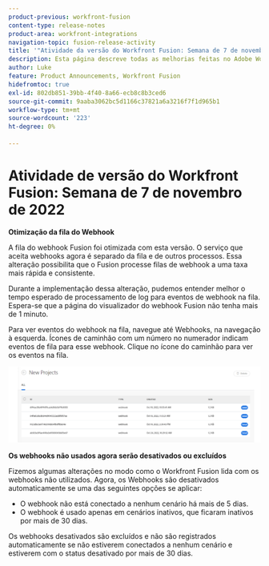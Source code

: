 ```yaml
---
product-previous: workfront-fusion
content-type: release-notes
product-area: workfront-integrations
navigation-topic: fusion-release-activity
title: '"Atividade da versão do Workfront Fusion: Semana de 7 de novembro de 2022'''
description: Esta página descreve todas as melhorias feitas no Adobe Workfront Fusion na semana de 7 de novembro de 2022.
author: Luke
feature: Product Announcements, Workfront Fusion
hidefromtoc: true
exl-id: 802db851-39bb-4f40-8a66-ecb8c8b3ced6
source-git-commit: 9aaba3062bc5d1166c37821a6a3216f7f1d965b1
workflow-type: tm+mt
source-wordcount: '223'
ht-degree: 0%

---
```


# Atividade de versão do Workfront Fusion: Semana de 7 de novembro de 2022

**Otimização da fila do Webhook**

A fila do webhook Fusion foi otimizada com esta versão. O serviço que aceita webhooks agora é separado da fila e de outros processos. Essa alteração possibilita que o Fusion processe filas de webhook a uma taxa mais rápida e consistente.

Durante a implementação dessa alteração, pudemos entender melhor o tempo esperado de processamento de log para eventos de webhook na fila. Espera-se que a página do visualizador do webhook Fusion não tenha mais de 1 minuto.

Para ver eventos do webhook na fila, navegue até Webhooks, na navegação à esquerda. Ícones de caminhão com um número no numerador indicam eventos de fila para esse webhook. Clique no ícone do caminhão para ver os eventos na fila.

![](assets/fusion-webhook-queue-1866x567.png)


**Os webhooks não usados agora serão desativados ou excluídos**

Fizemos algumas alterações no modo como o Workfront Fusion lida com os webhooks não utilizados. Agora, os Webhooks são desativados automaticamente se uma das seguintes opções se aplicar:

* O webhook não está conectado a nenhum cenário há mais de 5 dias.
* O webhook é usado apenas em cenários inativos, que ficaram inativos por mais de 30 dias.

Os webhooks desativados são excluídos e não são registrados automaticamente se não estiverem conectados a nenhum cenário e estiverem com o status desativado por mais de 30 dias.
